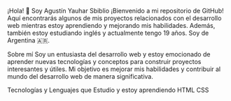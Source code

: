 
¡Hola! 👋 Soy Agustín Yauhar Sbiblio
¡Bienvenido a mi repositorio de GitHub! Aquí encontrarás algunos de mis proyectos relacionados con el desarrollo web mientras estoy aprendiendo y mejorando mis habilidades. Además, también estoy estudiando inglés y actualmente tengo 19 años. Soy de Argentina 🇦🇷.

Sobre mí
Soy un entusiasta del desarrollo web y estoy emocionado de aprender nuevas tecnologías y conceptos para construir proyectos interesantes y útiles. Mi objetivo es mejorar mis habilidades y contribuir al mundo del desarrollo web de manera significativa.

Tecnologías y Lenguajes que Estudio y estoy aprendiendo
HTML
CSS
<!---
Agustinyauhar/Agustinyauhar is a ✨ special ✨ repository because its `README.md` (this file) appears on your GitHub profile.
You can click the Preview link to take a look at your changes.
--->

